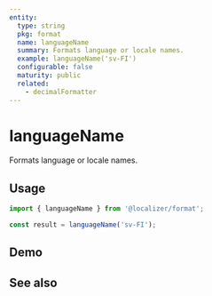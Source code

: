 ```yaml
---
entity:
  type: string
  pkg: format
  name: languageName
  summary: Formats language or locale names.
  example: languageName('sv-FI')
  configurable: false
  maturity: public
  related:
    - decimalFormatter
---
```


# languageName <Package name="format"/>

Formats language or locale names.

## Usage

```typescript twoslash
import { languageName } from '@localizer/format';

const result = languageName('sv-FI');
```

## Demo

<script setup>
  import { ref, computed } from 'vue';
  import { NFormItem } from 'naive-ui/es/form';
  import { NSelect } from 'naive-ui/es/select';
  import { countryName, languageName } from '@localizer/format';
  import { countries } from './country-name';
  import { languages } from './language-name';

  const country = ref('FI');
  const countryOptions = countries.map(it => ({label: `${it} - ${countryName(it).localize('en-US')}`, value: it}));

  const language = ref('sv');
  const languageOptions = languages.map(it => ({label: `${it} - ${languageName(it).localize('en-US')}`, value: it}));

    const value = computed(() => {
    if (!country.value) {
      return language.value;
    } else {
      return language.value + '-' + country.value;
    }
  })

</script>

<EntityDemo :args="[value]">
  <NFormItem label="Language">
    <NSelect filterable v-model:value="language" :options="languageOptions"/>
  </NFormItem>
  <NFormItem label="Country">
    <NSelect filterable v-model:value="country" :options="countryOptions" clearable/>
  </NFormItem>
</EntityDemo>

## See also

<Entities />
